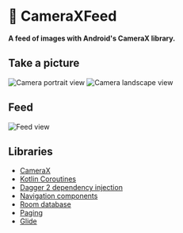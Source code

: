 # 📸 CameraXFeed

**A feed of images with Android's CameraX library.**

## Take a picture
![Camera portrait view](https://adam-hurwitz.firebaseapp.com/CameraXFeed/camera-portrait.png)
![Camera landscape view](https://adam-hurwitz.firebaseapp.com/CameraXFeed/camera-land.png)

## Feed
![Feed view](https://adam-hurwitz.firebaseapp.com/CameraXFeed/feed.png)

## Libraries

- [CameraX][camerax]
- [Kotlin Coroutines][coroutines]
- [Dagger 2 dependency injection][dagger]
- [Navigation components][navigation]
- [Room database][room]
- [Paging][paging]
- [Glide][glide]

[camerax]: https://developer.android.com/training/camerax
[coroutines]: https://github.com/Kotlin/kotlinx.coroutines/tree/master#kotlinxcoroutines
[dagger]: https://developer.android.com/training/dependency-injection/dagger-basics
[navigation]: https://developer.android.com/guide/navigation
[room]: https://developer.android.com/training/data-storage/room
[paging]: https://developer.android.com/topic/libraries/architecture/paging
[glide]: https://developer.android.com/topic/libraries/architecture/paging
